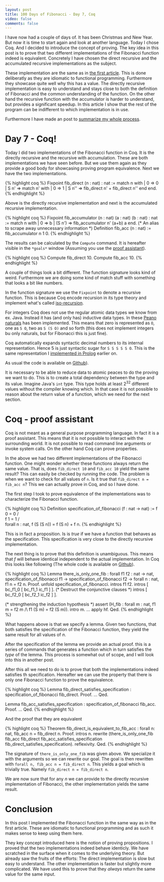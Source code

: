 ```yaml
---
layout: post
title: 100 Days of Fibonacci - Day 7, Coq
video: false
comments: false
---
```


I have now had a couple of days of. It has been Christmas and New Year.
But now it is time to start again and look at another language. Today
I chose Coq. And I decided to introduce the concept of proving. The
key idea in this post is to prove that two different implementations
of the Fibonacci function indeed is equivalent. Concretely I have chosen
the direct recursive and the accumulated recursive implementations as
the subject.

These implementation are the same
as in [the first article](/blog/100-days-of-fibonacci-day-0-haskell/).
This is done deliberatly as they are idiomatic to functional programming.
Furthermore they showcase quite well why this has a value. The directly
recursive implementation is easy to understand and stays close to both
the definition of Fibonacci and the common understanding of the function.
On the other hand the recursive function with the accumulator is harder
to understand, but provides a significant speedup. In this article I show 
that the rest of the program can be indifferent to which implementation is
in use.

Furthermore I have made an post to
[summarize my whole process](/blog/100-days-of-fibonacci-overview/).

# Day 7 - Coq!
Today I did two implementations of the Fibonacci function in Coq. It is
the directly recursive and the recursive with accumulation. These are both
implementations we have seen before. But we use them again as they provide
a good body for showcasing proving program equivalence. Next we have the two
implementations.

{% highlight coq %}
Fixpoint fib_direct (n : nat) : nat :=
  match n with
    | 0    => 0
    | S n' => match n' with
                | 0 => 1
                | S n'' => fib_direct n' + fib_direct n''
              end
  end.
{% endhighlight %}

Above is the directly recursive implementation and next is the
accumulated recursive implementation.

{% highlight coq %}
Fixpoint fib_accumulator (n : nat) (a : nat) (b : nat) : nat :=
  match n with
    | 0      => b
    | (S n') => fib_accumulator n' (a+b) a
  end.
(* An alias to scrape away unnecessary information *)
Definition fib_acc (n : nat) := fib_accumulator n 1 0.
{% endhighlight %}

The results can be calculated by the `Compute` command. It is
hereafter visible in the `*goals*` window (Assuming you use the
[proof assistant](https://coq.inria.fr/)).

{% highlight coq %}
Compute fib_direct 10.
Compute fib_acc 10.
{% endhighlight %}

A couple of things look a bit different. The function signature looks
kind of weird. Furthermore we are doing some kind of match stuff with
something that looks a bit like numbers.

In the function signature we use the `Fixpoint` to denote a recursive
function. This is because Coq encode recursion in its type theory and
implement what's called [iso-recursion](http://jozefg.bitbucket.org/posts/2013-11-09-iso-recursive-types.html).

For integers Coq does not use the regular atomic data types we know from
ex. Java. Instead it has (and only has) inductive data types. In these
[Peano naturals](https://en.wikipedia.org/wiki/Peano_axioms) has
been implemented. This means that zero is represented as `O`, one
as `S O`, two as `S (S O)` and so forth (this does not implement integers
bu only naturals, but for Fibonacci this is just fine).

Coq automatically expands syntactic decimal numbers to its
internal representation. Hence
5 is just syntactic sugar for `S S S S S O`.
This is the same representation I
[implemented in Prolog](http://buchi.dk/blog/100-days-of-fibonacci-day-4-prolog/) earlier on.

As usual the code is available on [Github](https://github.com/madsbuch/snippets/blob/master/fibonacci/fib.v)).

It is necessary to be able to reduce data to atomic peaces to do the proving
we want to do. This is to create a total dependency between the type and its
value. Imagine Java's `int` type. This type holds at least $2^{32}$ different
values without the compiler knowing which. In that case it is not possible to
reason about the return value of a function, which we need for the next
section.

# Coq - proof assistant
Coq is not meant as a general purpose programming language. In fact it is
a proof assistant. This means that it is not possible to interact with
the surrounding world. It is not possible to read command line arguments or
invoke system calls. On the other hand Coq can prove properties.

In the above we had two different implementations of the Fibonacci
function. One might wonder whether these functions always return the same
value. That is, does `fib_direct 10` and `fib_acc 10` yield the same result?
This can easily be checked by running the code. The problem is when we
want to check for all values of `n`. Is it true that
`fib_direct n = fib_acc n`? This we can actually prove in Coq, and
so I have done.

The first step I took to prove equivalence of the implementations was to
characterize the Fibonacci function.

{% highlight coq %}
Definition specification_of_fibonacci (f : nat -> nat) :=
  f 0 = 0
  /\
  f 1 = 1
  /\
  forall n : nat,
    f (S (S n)) = f (S n) + f n.
{% endhighlight %}

This is in fact a proposition. Is is _true_ if we have a function that behaves
as the specification. This specification is very close to the directly 
recursive implementation.

The next thing is to prove that this definition is unambiguous. This means
that _f_ will behave identical independent to the actual implementation. In
Coq this looks like following (The whole code is available on
[Github](https://github.com/madsbuch/snippets/blob/master/fibonacci/fib.v)).

{% highlight coq %}
Lemma there_is_only_one_fib :
  forall f1 f2 : nat -> nat,
    specification_of_fibonacci f1 ->
    specification_of_fibonacci f2 ->
    forall n : nat,
      f1 n = f2 n.
Proof.
  unfold specification_of_fibonacci.
  intros f1 f2.
  intros [ bc_f1_0 [ bc_f1_1 ic_f1 ] ]. (* Destruct the conjunctive clauses *)
  intros [ bc_f2_0 [ bc_f2_1 ic_f2 ] ].
   
  (* strengthening the induction hypothesis *)
  assert (H_fib : forall m : nat,
                    f1 m = f2 m /\ f1 (S m) = f2 (S m)).
  intro m.
  ...
  apply hf.
Qed.
{% endhighlight %}

What happens above is that we specify a lemma. Given two functions, that
both satisfies the specification of the Fibonacci function, they yield the
same result for all values of _n_.

After the specification of the lemma we provide an actual proof. this is a
series of commands that generates a function which in turn satisfies the _type_
of the lemma. This process is somewhat out of scope, and I will look into this
in another post.

After this all we need to do is to prove that both the implementations indeed
satisfies th specification. Hereafter we can use the property that there is
only one Fibonacci function to prove the equivalence.

{% highlight coq %}
Lemma fib_direct_satisfies_specification :
  specification_of_fibonacci fib_direct.
Proof.
...
Qed.

Lemma fib_acc_satisfies_specification :
  specification_of_fibonacci fib_acc.
Proof.
...
Qed.
{% endhighlight %}

And the proof that they are equivalent

{% highlight coq %}
Theorem fib_direct_is_equivalent_to_fib_acc :
  forall n: nat,
    fib_acc n = fib_direct n.
Proof.
  intros n.
  rewrite (there_is_only_one_fib fib_acc 
                                 fib_direct 
                                 fib_acc_satisfies_specification
                                 fib_direct_satisfies_specification).
  reflexivity.
Qed.
{% endhighlight %}

The signature of `there_is_only_one_fib` was given above. We
specialize it with the arguments so we can rewrite our goal.
The goal is then rewritten with `forall n, fib_acc n = fib_direct n`.
This yields a goal which is trivially true. Namely
`fib_direct n = fib_direct n`.

We are now sure that for any _n_ we can provide to the directly recursive
implementation of Fibonacci, the other implementation yields the same
result.

# Conclusion
In this post I implemented the Fibonacci function in the same way
as in the first article.
These are idiomatic to functional programming and as such it makes sense
to keep using them here.

They key concept introduced here is the notion of proving propositions.
I proved that the two implementations indeed behave identicly. We have
scratched in the surface when it comes to the underlying theory. But
already saw the fruits of the efforts: The direct implementation is slow
but easy to understand. The other implementation is faster but slightly more
complicated. We have used this to prove that they _always_ return the same
value for the same input.